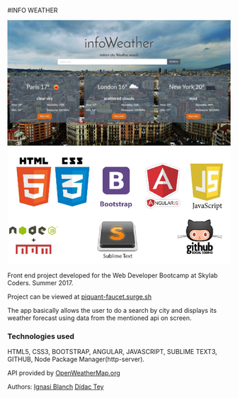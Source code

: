 #INFO WEATHER

![screenshot](img/Home.jpg)
![screenshot](img/herr.jpg)

Front end project developed for the Web Developer Bootcamp at Skylab Coders. Summer 2017.

Project can be viewed at [piquant-faucet.surge.sh](http://piquant-faucet.surge.sh)

The app basically allows the user to do a search by city and displays its weather forecast using data from the mentioned api on screen.

### Technologies used
HTML5, CSS3, BOOTSTRAP, ANGULAR, JAVASCRIPT, SUBLIME TEXT3, GITHUB,
Node Package Manager(http-server).

API provided by [OpenWeatherMap.org](https://openweathermap.org/api)


Authors: 
[Ignasi Blanch](github.com/ignblanch)
[Dídac Tey](github.com/Toreex)







